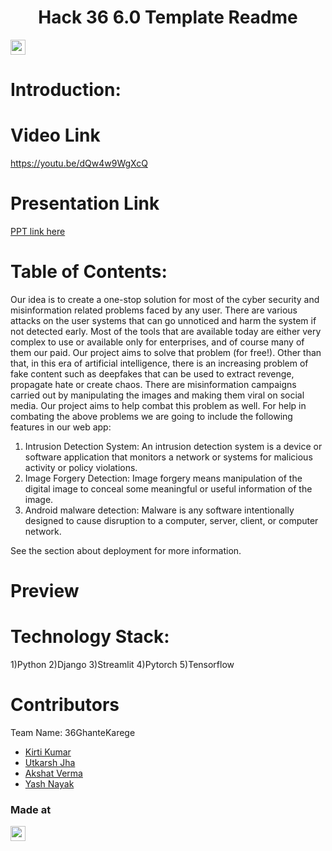<h1 align="center">Hack 36 6.0 Template Readme</h1>
<p align="center">
</p>

<a href="https://hack36.com"> <img src="https://cutt.ly/BuiltAtHack36" height=24px> </a>

Introduction:
=============





Video Link
==========
<a href="https://youtu.be/dQw4w9WgXcQ">https://youtu.be/dQw4w9WgXcQ</a>

Presentation Link
==================
  <a href="https://www.canva.com/design/DAE-vBgoxx8/D_WtWUa2ql_xA30zdbB_RQ/view?utm_content=DAE-vBgoxx8&utm_campaign=designshare&utm_medium=link2&utm_source=sharebutton"> PPT link here </a>

Table of Contents:
==================
Our idea is to create a one-stop solution for most of the cyber security and misinformation related
problems faced by any user. There are various attacks on the user systems that can go unnoticed
and harm the system if not detected early. Most of the tools that are available today are either very
complex to use or available only for enterprises, and of course many of them our paid. Our project
aims to solve that problem (for free!).
Other than that, in this era of artificial intelligence, there is an increasing problem of fake content
such as deepfakes that can be used to extract revenge, propagate hate or create chaos. There are
misinformation campaigns carried out by manipulating the images and making them viral on social
media. Our project aims to help combat this problem as well.
For help in combating the above problems we are going to include the following features in our web
app:
1. Intrusion Detection System: An intrusion detection system is a device or software
application that monitors a network or systems for malicious activity or policy violations.
2. Image Forgery Detection: Image forgery means manipulation of the digital image to conceal
some meaningful or useful information of the image.
3. Android malware detection: Malware is any software intentionally designed to cause
disruption to a computer, server, client, or computer network.





See the section about deployment for more information.

# Preview




Technology Stack:
=================

1)Python
2)Django
3)Streamlit
4)Pytorch
5)Tensorflow

Contributors
============

Team Name: 36GhanteKarege
* [Kirti Kumar](https://github.com/KIRTIKUMARKK21)
* [Utkarsh Jha](https://github.com/utkarsh1236)
* [Akshat Verma](https://github.com/akshatvermavi)
* [Yash Nayak](https://github.com/nayak-yash)

### Made at
<a href="https://hack36.com"> <img src="https://cutt.ly/BuiltAtHack36" height=24px> </a>
